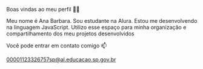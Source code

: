 Boas vindas ao meu perfil 💙💙

Meu nome é Ana Barbara.
Sou estudante na Alura.
Estou me desenvolvendo na linguagem JavaScript.
Utilizo esse espaço para minha organização e compartilhamento dos meu projetos desenvolvidos

Você pode entrar em contato comigo 📫

00001123326757sp@al.educacao.sp.gov.br
